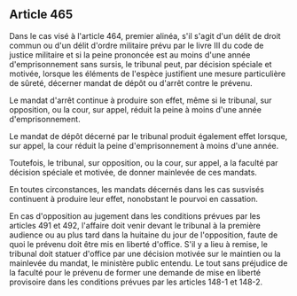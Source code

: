 Article 465
----
Dans le cas visé à l'article 464, premier alinéa, s'il s'agit d'un délit de
droit commun ou d'un délit d'ordre militaire prévu par le livre III du code de
justice militaire et si la peine prononcée est au moins d'une année
d'emprisonnement sans sursis, le tribunal peut, par décision spéciale et
motivée, lorsque les éléments de l'espèce justifient une mesure particulière de
sûreté, décerner mandat de dépôt ou d'arrêt contre le prévenu.

Le mandat d'arrêt continue à produire son effet, même si le tribunal, sur
opposition, ou la cour, sur appel, réduit la peine à moins d'une année
d'emprisonnement.

Le mandat de dépôt décerné par le tribunal produit également effet lorsque, sur
appel, la cour réduit la peine d'emprisonnement à moins d'une année.

Toutefois, le tribunal, sur opposition, ou la cour, sur appel, a la faculté par
décision spéciale et motivée, de donner mainlevée de ces mandats.

En toutes circonstances, les mandats décernés dans les cas susvisés continuent à
produire leur effet, nonobstant le pourvoi en cassation.

En cas d'opposition au jugement dans les conditions prévues par les articles 491
et 492, l'affaire doit venir devant le tribunal à la première audience ou au
plus tard dans la huitaine du jour de l'opposition, faute de quoi le prévenu
doit être mis en liberté d'office. S'il y a lieu à remise, le tribunal doit
statuer d'office par une décision motivée sur le maintien ou la mainlevée du
mandat, le ministère public entendu. Le tout sans préjudice de la faculté pour
le prévenu de former une demande de mise en liberté provisoire dans les
conditions prévues par les articles 148-1 et 148-2.
